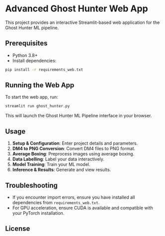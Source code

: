 # Advanced Ghost Hunter Web App

This project provides an interactive Streamlit-based web application for the Ghost Hunter ML pipeline.

## Prerequisites

- Python 3.8+
- Install dependencies:

```sh
pip install -r requirements_web.txt
```

## Running the Web App

To start the web app, run:

```sh
streamlit run ghost_hunter.py 
```

This will launch the Ghost Hunter ML Pipeline interface in your browser.

## Usage

1. **Setup & Configuration**: Enter project details and parameters.
2. **DM4 to PNG Conversion**: Convert DM4 files to PNG format.
3. **Average Boxing**: Preprocess images using average boxing.
4. **Data Labelling**: Label your data interactively.
5. **Model Training**: Train your ML model.
6. **Inference & Results**: Generate and view results.

## Troubleshooting

- If you encounter import errors, ensure you have installed all dependencies from `requirements_web.txt`.
- For GPU acceleration, ensure CUDA is available and compatible with your PyTorch installation.

## License